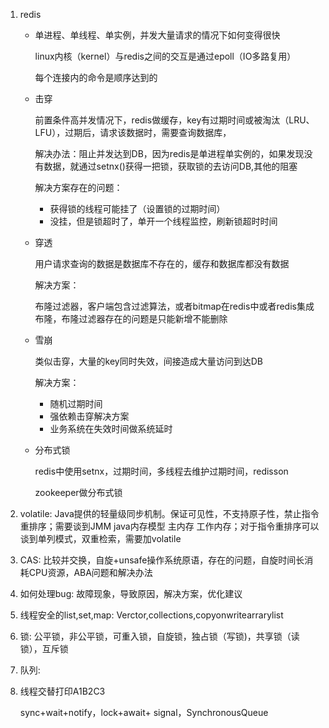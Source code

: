 1. redis 

   + 单进程、单线程、单实例，并发大量请求的情况下如何变得很快
   
     linux内核（kernel）与redis之间的交互是通过epoll（IO多路复用）
   
     每个连接内的命令是顺序达到的
   
   + 击穿
   
     前置条件高并发情况下，redis做缓存，key有过期时间或被淘汰（LRU、LFU），过期后，请求该数据时，需要查询数据库，
   
     解决办法：阻止并发达到DB，因为redis是单进程单实例的，如果发现没有数据，就通过setnx()获得一把锁，获取锁的去访问DB,其他的阻塞
   
     解决方案存在的问题：
   
     + 获得锁的线程可能挂了（设置锁的过期时间）
     + 没挂，但是锁超时了，单开一个线程监控，刷新锁超时时间
   
   + 穿透
   
     用户请求查询的数据是数据库不存在的，缓存和数据库都没有数据
   
     解决方案：
   
     布隆过滤器，客户端包含过滤算法，或者bitmap在redis中或者redis集成布隆，布隆过滤器存在的问题是只能新增不能删除
   
   + 雪崩
   
     类似击穿，大量的key同时失效，间接造成大量访问到达DB
   
     解决方案：
   
     + 随机过期时间
     + 强依赖击穿解决方案
     + 业务系统在失效时间做系统延时
   
   + 分布式锁
   
     redis中使用setnx，过期时间，多线程去维护过期时间，redisson
   
     zookeeper做分布式锁

2. volatile:
   Java提供的轻量级同步机制。保证可见性，不支持原子性，禁止指令重排序；需要谈到JMM java内存模型  主内存 工作内存；对于指令重排序可以谈到单列模式，双重检索，需要加volatile

3. CAS:
   比较并交换，自旋+unsafe操作系统原语，存在的问题，自旋时间长消耗CPU资源，ABA问题和解决办法

4. 如何处理bug:
   故障现象，导致原因，解决方案，优化建议

5. 线程安全的list,set,map:
   Verctor,collections,copyonwritearrarylist

6. 锁:
   公平锁，非公平锁，可重入锁，自旋锁，独占锁（写锁)，共享锁（读锁），互斥锁

7. 队列:

8. 线程交替打印A1B2C3

   sync+wait+notify，lock+await+ signal，SynchronousQueue





















